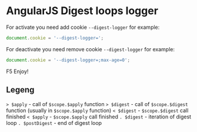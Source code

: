 # AngularJS Digest loops logger

For activate you need add cookie `--digest-logger` for example:

```js
document.cookie = '--digest-logger=';
```

For deactivate you need remove cookie `--digest-logger` for example:

```js
document.cookie = '--digest-logger=;max-age=0';
```

F5
Enjoy!

## Legeng

`> $apply` - call of `$scope.$apply` function
`> $digest` - call of `$scope.$digest` function (usually in `$scope.$apply` function)
`< $digest` - `$scope.$digest` call finished
`< $apply` - `$scope.$apply` call finished
`. $digest` - iteration of digest loop
`. $postDigest` - end of digest loop
    
    

